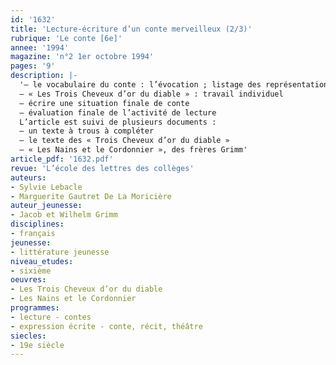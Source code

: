 ```yaml
---
id: '1632'
title: 'Lecture-écriture d’un conte merveilleux (2/3)'
rubrique: 'Le conte [6e]'
annee: '1994'
magazine: 'n°2 1er octobre 1994'
pages: '9'
description: |-
  '– le vocabulaire du conte : l’évocation ; listage des représentations ; bilan des représentations ; utilisation des représentations ; réinvestissement
  – « Les Trois Cheveux d’or du diable » : travail individuel
  – écrire une situation finale de conte
  – évaluation finale de l’activité de lecture
  L’article est suivi de plusieurs documents :
  – un texte à trous à compléter
  – le texte des « Trois Cheveux d’or du diable »
  – « Les Nains et le Cordonnier », des frères Grimm'
article_pdf: '1632.pdf'
revue: 'L’école des lettres des collèges'
auteurs:
- Sylvie Lebacle
- Marguerite Gautret De La Moricière
auteur_jeunesse:
- Jacob et Wilhelm Grimm
disciplines:
- français
jeunesse:
- littérature jeunesse
niveau_etudes:
- sixième
oeuvres:
- Les Trois Cheveux d’or du diable
- Les Nains et le Cordonnier
programmes:
- lecture - contes
- expression écrite - conte, récit, théâtre
siecles:
- 19e siècle
---
```

